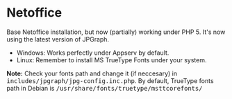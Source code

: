 Netoffice
=========

Base Netoffice installation, but now (partially) working under PHP 5. It's now using the latest version of JPGraph.

* Windows: Works perfectly under Appserv by default.
* Linux: Remember to install MS TrueType Fonts under your system.

**Note:** Check your fonts path and change it (if neccesary) in <tt>includes/jpgraph/jpg-config.inc.php</tt>. By default, TrueType fonts path in Debian is <tt>/usr/share/fonts/truetype/msttcorefonts/</tt>